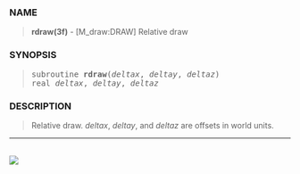<?
<body>
  <a name="top" id="top"></a>
  <div id="Container">
    <div id="Content">
      <div class="c312">
      </div><a name="0"></a>
      <h3><a name="0">NAME</a></h3>
      <blockquote>
        <b>rdraw(3f)</b> - [M_draw:DRAW] Relative draw <b></b>
      </blockquote><a name="contents" id="contents"></a>
      <h3><a name="3">SYNOPSIS</a></h3>
      <blockquote>
        <pre>
subroutine <b>rdraw</b>(<i>deltax</i>, <i>deltay</i>, <i>deltaz</i>)
real <i>deltax</i>, <i>deltay</i>, <i>deltaz</i>
</pre>
      </blockquote><a name="2"></a>
      <h3><a name="2">DESCRIPTION</a></h3>
      <blockquote>
        Relative draw. <i>deltax</i>, <i>deltay</i>, and <i>deltaz</i> are offsets in world units.
      </blockquote>
      <hr />
      <br />
      <div class="c312"><img src="../images/rdraw.3m_draw.gif" /></div>
    </div>
  </div>
</body>
